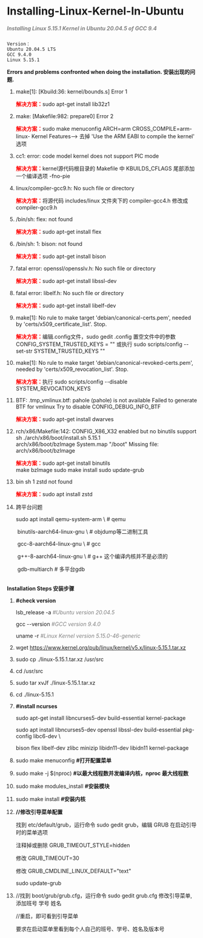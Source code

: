 # Installing-Linux-Kernel-In-Ubuntu
#####  <span style="color:grey;">*Installing Linux 5.15.1 Kernel in Ubuntu 20.04.5 of GCC 9.4*</span>

```shell
Version：
Ubuntu 20.04.5 LTS
GCC 9.4.0 
Linux 5.15.1
```



**Errors and problems confronted when doing the installation. 安装出现的问题.**

1. make[1]: [Kbuild:36: kernel/bounds.s] Error 1

   <span style="color:red;">**解决方案：**</span>sudo apt-get install lib32z1

2. make: [Makefile:982: prepare0] Error 2

   <span style="color:red;">**解决方案：**</span>sudo make menuconfig ARCH=arm CROSS_COMPILE=arm-linux-
   	                Kernel Features--> 去掉 'Use the ARM  EABI to compile the kernel' 选项

3. cc1: error: code model kernel does not support PIC mode

   <span style="color:red;">**解决方案：**</span>kernel源代码根目录的 Makefile 中 KBUILDS_CFLAGS 尾部添加一个编译选项 -fno-pie

4. linux/compiler-gcc9.h: No such file or directory

   <span style="color:red;">**解决方案：**</span>将源代码 includes/linux 文件夹下的 compiler-gcc4.h 修改成 compiler-gcc9.h

5. /bin/sh: flex: not found

   <span style="color:red;">**解决方案：**</span>sudo apt-get install flex

6. /bin/sh: 1: bison: not found

   <span style="color:red;">**解决方案：**</span>sudo apt-get install bison

7. fatal error: openssl/opensslv.h: No such file or directory

   <span style="color:red;">**解决方案：**</span>sudo apt-get install libssl-dev

8. fatal error: libelf.h: No such file or directory

   <span style="color:red;">**解决方案：**</span>sudo apt-get install libelf-dev

9. make[1]: No rule to make target 'debian/canonical-certs.pem', needed by 'certs/x509_certificate_list'.  Stop.

   <span style="color:red;">**解决方案：**</span>编辑.config文件，sudo gedit .config
   	               置空文件中的参数 CONFIG_SYSTEM_TRUSTED_KEYS = ""
   	               或执行 sudo scripts/config --set-str SYSTEM_TRUSTED_KEYS ""

10. make[1]: No rule to make target 'debian/canonical-revoked-certs.pem', needed by 'certs/x509_revocation_list'.  Stop.

    <span style="color:red;">**解决方案：**</span>执行 sudo scripts/config --disable SYSTEM_REVOCATION_KEYS

11. BTF: .tmp_vmlinux.btf: pahole (pahole) is not available
    Failed to generate BTF for vmlinux
    Try to disable CONFIG_DEBUG_INFO_BTF

    <span style="color:red;">**解决方案：**</span>sudo apt-get install dwarves
          

12. rch/x86/Makefile:142: CONFIG_X86_X32 enabled but no binutils support
    sh ./arch/x86/boot/install.sh 5.15.1 \
    arch/x86/boot/bzImage System.map "/boot"
    Missing file: arch/x86/boot/bzImage  

    <span style="color:red;">**解决方案：**</span>sudo apt-get install binutils     
    	                make bzImage
    	                sudo make install
    	                sudo update-grub

13. bin sh 1 zstd not found

    <span style="color:red;">**解决方案：**</span>sudo apt install zstd

14. 跨平台问题

    sudo apt install qemu-system-arm \        # qemu

    ​	binutils-aarch64-linux-gnu \     # objdump等二进制工具

    ​	gcc-8-aarch64-linux-gnu \        # gcc

    ​	g++-8-aarch64-linux-gnu \        # g++ 这个编译内核并不是必须的

    ​	gdb-multiarch                    # 多平台gdb  
    ​      

    

**Installation Steps 安装步骤**

1. **#check version**

   lsb_release -a  <span style="color:grey;">*#Ubuntu version 20.04.5*</span>

   gcc --version  <span style="color:grey;">*#GCC version 9.4.0*</span>

   uname -r   <span style="color:grey;">*#Linux Kernel version 5.15.0-46-generic*</span>

2. wget https://www.kernel.org/pub/linux/kernel/v5.x/linux-5.15.1.tar.xz

3. sudo cp ./linux-5.15.1.tar.xz /usr/src

4. cd /usr/src

5. sudo tar xvJf ./linux-5.15.1.tar.xz

6. cd ./linux-5.15.1

7. **#install ncurses**

   sudo apt-get install libncurses5-dev build-essential kernel-package

   sudo apt install libncurses5-dev openssl libssl-dev build-essential pkg-config libc6-dev \

   bison flex libelf-dev zlibc minizip libidn11-dev libidn11 kernel-package

8. sudo make menuconfig  **#打开配置菜单**

9. sudo make -j $(nproc)    **#以最大线程数并发编译内核，nproc 最大线程数**

10. sudo make modules_install   **#安装模块** 

11. sudo make install   **#安装内核**

12. **//修改引导菜单配置**

    找到 etc/default/grub，运行命令 sudo gedit grub，编辑 GRUB 在启动引导时的菜单选项

    注释掉或删除 GRUB_TIMEOUT_STYLE=hidden

    修改 GRUB_TIMEOUT=30

    修改 GRUB_CMDLINE_LINUX_DEFAULT="text" 

    sudo update-grub

13. //找到 boot/grub/grub.cfg，运行命令 sudo gedit grub.cfg 修改引导菜单, 添加班号 学号 姓名 

    //重启，即可看到引导菜单

    要求在启动菜单里看到每个人自己的班号、学号、姓名及版本号





